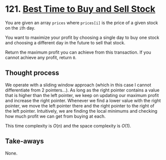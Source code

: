 # 121. [Best Time to Buy and Sell Stock](https://leetcode.com/problems/best-time-to-buy-and-sell-stock/)

You are given an array `prices` where `prices[i]` is the price of a given stock on the `i`th day.

You want to maximize your profit by choosing a single day to buy one stock and choosing a different day in the future to sell that stock.

Return the maximum profit you can achieve from this transaction. If you cannot achieve any profit, return `0`.

## Thought process

We operate with a sliding window approach (which in this case I cannot differentiate from 2 pointers...). As long as the right pointer contains a value that is higher than the left pointer, we keep on updating our maximum profit and increase the right pointer. Whenever we find a lower value with the right pointer, we move the left pointer there and the right pointer to the right of the left pointer. Intuitively, we are finding the local minimums and checking how much profit we can get from buying at each.

This time complexity is $O(n)$ and the space complexity is $O(1)$.

## Take-aways

None.